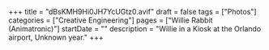 +++
title = "dBsKMH9Hi0JH7YcUGtz0.avif"
draft = false
tags = ["Photos"]
categories = ["Creative Engineering"]
pages = ["Willie Rabbit (Animatronic)"]
startDate = ""
description = "Willie in a Kiosk at the Orlando airport, Unknown year."
+++
